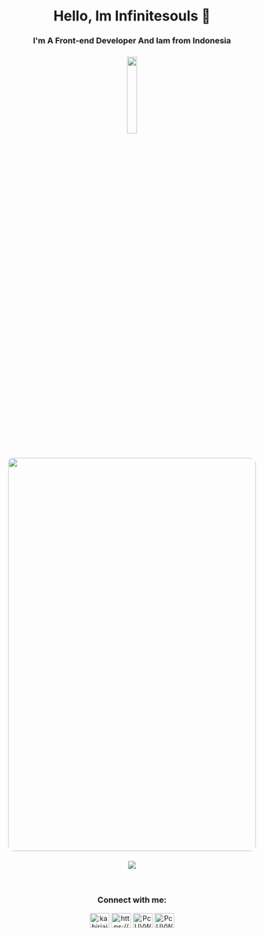 <h1 align="center">Hello, Im Infinitesouls 👋</h1>
<h3 align="center">I'm A Front-end Developer And Iam from Indonesia<h3>
<p align="center"><img src="https://komarev.com/ghpvc/?username=your-github-username&style=for-the-badge" width="20%"></p><br>
<img src="https://st3.depositphotos.com/19075074/34171/v/450/depositphotos_341710420-stock-illustration-evening-city-panorama-vector-sunset.jpg" width="100%" style="border-radius :10px; object-fit : cover; height : 20vh;"><br><br>
<div align="center" style="margin-bottom: 10px;">
    <img src="https://github-profile-trophy.vercel.app/?username=Infinitesouls&theme=onedark"/><br>
</div>
  
<br>
  
<h3 align="center">Connect with me:</h3>
<p align="center">
<a href="https://instagram.com/is.askara/" target="blank"><img align="center" src="https://raw.githubusercontent.com/rahuldkjain/github-profile-readme-generator/master/src/images/icons/Social/instagram.svg" alt="kabirjaipal" height="30" width="40" /></a>
<a href="https://www.youtube.com/channel/UCNE4yy2XWJMk1og08Oxp6wQ" target="blank"><img align="center" src="https://raw.githubusercontent.com/rahuldkjain/github-profile-readme-generator/master/src/images/icons/Social/youtube.svg" alt="https://www.youtube.com/channel/UCNE4yy2XWJMk1og08Oxp6wQ" height="30" width="40" /></a>
<a href="https://discord.gg/5rSuS8NWG7" target="blank"><img align="center" src="https://raw.githubusercontent.com/rahuldkjain/github-profile-readme-generator/master/src/images/icons/Social/discord.svg" alt="PcUVWApWN3" height="30" width="40" /></a>
<a href="https://github.com/Infinitesouls" target="blank"><img align="center" src="https://raw.githubusercontent.com/rahuldkjain/github-profile-readme-generator/master/src/images/icons/Social/github.svg" alt="PcUVWApWN3" height="30" width="40" /></a>
</p>
<!--
**Infinitesouls/infinitesouls** is a ✨ _special_ ✨ repository because its `README.md` (this file) appears on your GitHub profile.

Here are some ideas to get you started:

- 🔭 I’m currently working on ...
- 🌱 I’m currently learning ...
- 👯 I’m looking to collaborate on ...
- 🤔 I’m looking for help with ...
- 💬 Ask me about ...
- 📫 How to reach me: ...
- 😄 Pronouns: ...
- ⚡ Fun fact: ...
-->
